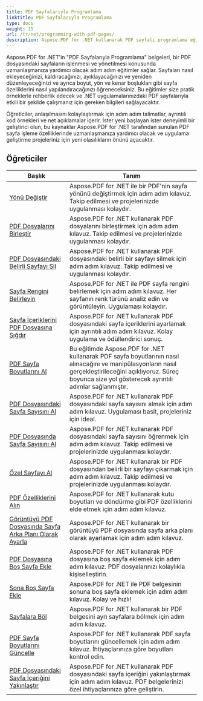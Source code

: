 ```yaml
---
title: PDF Sayfalarıyla Programlama
linktitle: PDF Sayfalarıyla Programlama
type: docs
weight: 15
url: /tr/net/programming-with-pdf-pages/
description: Aspose.PDF for .NET kullanarak PDF sayfalı programlama eğitimlerine göz atın. PDF dosyalarının sayfalarını nasıl değiştireceğinizi ve özelleştireceğinizi öğrenin.
---
```

Aspose.PDF for .NET'in "PDF Sayfalarıyla Programlama" belgeleri, bir PDF dosyasındaki sayfaların işlenmesi ve yönetilmesi konusunda uzmanlaşmanıza yardımcı olacak adım adım eğitimler sağlar. Sayfaları nasıl ekleyeceğinizi, kaldıracağınızı, ayıklayacağınızı ve yeniden düzenleyeceğinizi ve ayrıca boyut, yön ve kenar boşlukları gibi sayfa özelliklerini nasıl yapılandıracağınızı öğreneceksiniz. Bu eğitimler size pratik örneklerle rehberlik edecek ve .NET uygulamalarınızdaki PDF sayfalarıyla etkili bir şekilde çalışmanız için gereken bilgileri sağlayacaktır.

Öğreticiler, anlaşılmasını kolaylaştırmak için adım adım talimatlar, ayrıntılı kod örnekleri ve net açıklamalar içerir. İster yeni başlayan ister deneyimli bir geliştirici olun, bu kaynaklar Aspose.PDF for .NET tarafından sunulan PDF sayfa işleme özelliklerinde uzmanlaşmanıza yardımcı olacak ve uygulama geliştirme projeleriniz için yeni olasılıkların önünü açacaktır.

## Öğreticiler
| Başlık | Tanım |
| --- | --- | 
| [Yönü Değiştir](./change-orientation/) | Aspose.PDF for .NET ile bir PDF'nin sayfa yönünü değiştirmek için adım adım kılavuz. Takip edilmesi ve projelerinizde uygulanması kolaydır. |  
| [PDF Dosyalarını Birleştir](./concatenate-pdf-files/) | Aspose.PDF for .NET kullanarak PDF dosyalarını birleştirmek için adım adım kılavuz. Takip edilmesi ve projelerinizde uygulanması kolaydır. |  
| [PDF Dosyasındaki Belirli Sayfayı Sil](./delete-particular-page/) | Aspose.PDF for .NET kullanarak PDF dosyasındaki belirli bir sayfayı silmek için adım adım kılavuz. Takip edilmesi ve uygulanması kolaydır. |  
| [Sayfa Rengini Belirleyin](./determine-page-color/) | Aspose.PDF for .NET ile PDF sayfa rengini belirlemek için adım adım kılavuz. Her sayfanın renk türünü analiz edin ve görüntüleyin. Uygulaması kolaydır. |  
| [Sayfa İçeriklerini PDF Dosyasına Sığdır](./fit-page-contents/) | Aspose.PDF for .NET kullanarak PDF dosyasındaki sayfa içeriklerini ayarlamak için ayrıntılı adım adım kılavuz. Kolay uygulama ve ödüllendirici sonuç. |  
| [PDF Sayfa Boyutlarını Al](./get-dimensions/) | Bu eğitimde Aspose.PDF for .NET kullanarak PDF sayfa boyutlarının nasıl alınacağını ve manipülasyonların nasıl gerçekleştirileceğini açıklıyoruz. Süreç boyunca size yol gösterecek ayrıntılı adımlar sağlanmıştır. |  
| [PDF Dosyasındaki Sayfa Sayısını Al](./get-number-of-pages/) | Aspose.PDF for .NET kullanarak PDF dosyasındaki sayfa sayısını almak için adım adım kılavuz. Uygulaması basit, projeleriniz için ideal. |  
| [PDF Dosyasında Sayfa Sayısını Al](./get-page-count/) | Aspose.PDF for .NET kullanarak PDF dosyasındaki sayfa sayısını öğrenmek için adım adım kılavuz. Takip edilmesi ve projelerinizde uygulanması kolaydır. |  
| [Özel Sayfayı Al](./get-particular-page/) | Aspose.PDF for .NET kullanarak bir PDF dosyasından belirli bir sayfayı çıkarmak için adım adım kılavuz. Takip edilmesi ve projelerinizde uygulanması kolaydır. |  
| [PDF Özelliklerini Alın](./get-properties/) | Aspose.PDF for .NET kullanarak kutu boyutları ve döndürme gibi PDF özelliklerini elde etmek için adım adım kılavuz. |  
| [Görüntüyü PDF Dosyasında Sayfa Arka Planı Olarak Ayarla](./image-as-background/) | Aspose.PDF for .NET kullanarak bir görüntüyü PDF dosyasında sayfa arka planı olarak ayarlamak için adım adım kılavuz. |  
| [PDF Dosyasına Boş Sayfa Ekle](./insert-empty-page/) | Aspose.PDF for .NET kullanarak PDF dosyasına boş sayfa eklemek için adım adım kılavuz. PDF dosyalarınızı kolaylıkla kişiselleştirin. |  
| [Sona Boş Sayfa Ekle](./insert-empty-page-at-end/) | Aspose.PDF for .NET ile PDF belgesinin sonuna boş sayfa eklemek için adım adım kılavuz. Kolay ve hızlı! |  
| [Sayfalara Böl](./split-to-pages/) | Aspose.PDF for .NET kullanarak bir PDF belgesini ayrı sayfalara bölmek için adım adım kılavuz. |  
| [PDF Sayfa Boyutlarını Güncelle](./update-dimensions/) | Aspose.PDF for .NET kullanarak PDF sayfa boyutlarını güncellemek için adım adım kılavuz. İhtiyaçlarınıza göre boyutları kontrol edin. |  
| [PDF Dosyasındaki Sayfa İçeriğini Yakınlaştır](./zoom-to-page-contents/) | Aspose.PDF for .NET kullanarak PDF dosyasındaki sayfa içeriğini yakınlaştırmak için adım adım kılavuz. PDF belgelerinizi özel ihtiyaçlarınıza göre geliştirin. |  